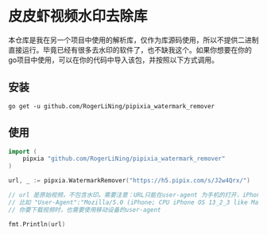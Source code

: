 # 皮皮虾视频水印去除库
本仓库是我在另一个项目中使用的解析库，仅作为库源码使用，所以不提供二进制直接运行。毕竟已经有很多去水印的软件了，也不缺我这个。如果你想要在你的go项目中使用，可以在你的代码中导入该包，并按照以下方式调用。

## 安装
```shell script
go get -u github.com/RogerLiNing/pipixia_watermark_remover
```

## 使用
```go
import (
	pipxia "github.com/RogerLiNing/pipixia_watermark_remover"
)

url, _ := pipxia.WatermarkRemover("https://h5.pipix.com/s/J2w4Qrx/")

// url 是原始视频，不包含水印。需要注意：URL只能在user-agent 为手机的打开，iPhone、Android等移动设备
// 比如 "User-Agent":"Mozilla/5.0 (iPhone; CPU iPhone OS 13_2_3 like Mac OS X) AppleWebKit/605.1.15 (KHTML, like Gecko) Version/13.0.3 Mobile/15E148 Safari/604.1"
// 你要下载视频时，也需要使用移动设备的user-agent

fmt.Println(url)

```